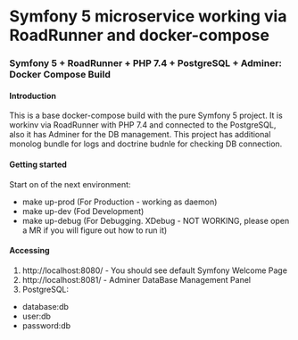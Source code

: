 # Symfony 5 microservice working via RoadRunner and docker-compose
### Symfony 5 + RoadRunner + PHP 7.4 + PostgreSQL + Adminer: Docker Compose Build
#### Introduction
This is a base docker-compose build with the pure Symfony 5 project. It is
workinv via RoadRunner with PHP 7.4 and connected to the PostgreSQL, also it has Adminer for the DB management.
This project has additional monolog bundle for logs and doctrine budnle for checking DB connection.

#### Getting started
Start on of the next environment:
* make up-prod (For Production - working as daemon)
* make up-dev (Fod Development)
* make up-debug (For Debugging. XDebug - NOT WORKING, please open a MR if you will figure out how to run it)


#### Accessing
1. http://localhost:8080/ - You should see default Symfony Welcome Page
2. http://localhost:8081/ - Adminer DataBase Management Panel
3. PostgreSQL:
- database:db
- user:db
- password:db
